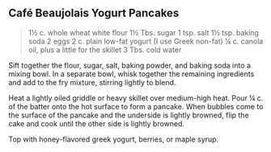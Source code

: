 ## Café Beaujolais Yogurt Pancakes

> 1½ c. whole wheat white flour
> 1½ Tbs. sugar
> 1 tsp. salt
> 1½ tsp. baking soda
> 2 eggs
> 2 c. plain low-fat yogurt (I use Greek non-fat)
> ¼ c. canola oil, plus a little for the skillet
> 3 Tbs. cold water

Sift together the flour, sugar, salt, baking powder, and baking soda into a
mixing bowl.  In a separate bowl, whisk together the remaining ingredients and
add to the fry mixture, stirring lightly to blend.

Heat a lightly oiled griddle or heavy skillet over medium-high heat.  Pour ¼ c.
of the batter onto the hot surface to form a pancake.  When bubbles come to the
surface of the pancake and the underside is lightly browned, flip the cake and
cook until the other side is lightly browned.

Top with honey-flavored greek yogurt, berries, or maple syrup. 


 
